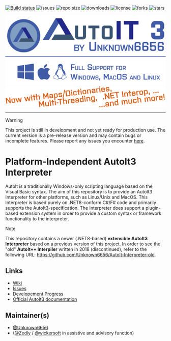 [![Build status](https://ci.appveyor.com/api/projects/status/7ql5ht899jtcwjw6?svg=true)](https://ci.appveyor.com/project/Unknown6656/autoit-interpreter)
![issues](https://img.shields.io/github/issues/Unknown6656/AutoIt-Interpreter)
![repo size](https://img.shields.io/github/repo-size/unknown6656/AutoIt-Interpreter)
![downloads](https://img.shields.io/github/downloads/unknown6656/AutoIt-Interpreter/total)
![license](https://img.shields.io/github/license/Unknown6656/AutoIt-Interpreter)
![forks](https://img.shields.io/github/forks/Unknown6656/AutoIt-Interpreter)
![stars](https://img.shields.io/github/stars/Unknown6656/AutoIt-Interpreter)

<img alt="Banner image" src="artwork/banner.png" width="700"/><br/>
<img alt="Banner image" src="artwork/banner-features.png" width="700"/>

<hr/>

> [!WARNING]
> This project is still in development and not yet ready for production use.
> The current version is a pre-release version and may contain bugs or incomplete features.
> Please report any issues you encounter [here](https://github.com/Unknown6656/AutoIt-Interpreter/issues).

# Platform-Independent AutoIt3 Interpreter

AutoIt is a traditionally Windows-only scripting language based on the Visual Basic syntax.
The aim of this repository is to provide an AutoIt3 Interpreter for other platforms, such as Linux/Unix and MacOS. This Interpreter is based purely on .NET8-conform C#/F# code and primarily supports the AutoIt3-specification.
The Interpreter does support a plugin-based extension system in order to provide a custom syntax or framework functionality to the interpreter.

> [!NOTE]
> This repository contains a newer (.NET8-based) **extensible AutoIt3 Interpreter** based on a previous version of this project.
> In order to see the "old" **AutoIt++ Interpiler** written in 2018 (discontinued), refer to the following URL: https://github.com/Unknown6656/AutoIt-Interpreter-old.


## Links

 - [Wiki](https://github.com/Unknown6656/AutoIt-Interpreter/wiki)
 - [Issues](https://github.com/Unknown6656/AutoIt-Interpreter/issues)
 - [Developement Progress](https://github.com/Unknown6656/AutoIt-Interpreter/projects/1)
 - [Official AutoIt3 documentation](https://www.autoitscript.com/autoit3/docs/)


## Maintainer(s)

 - [@Unknown6656](https://github.com/Unknown6656)
 - ([@Zedly](https://github.com/Zedly) / [@wickersoft](https://github.com/wickersoft) in assistive and advisory function)

